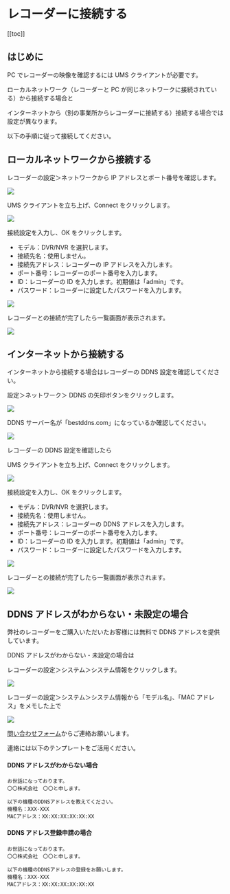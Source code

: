 # レコーダーに接続する

[[toc]]

## はじめに

PC でレコーダーの映像を確認するには UMS クライアントが必要です。

ローカルネットワーク（レコーダーと PC が同じネットワークに接続されている）から接続する場合と

インターネットから（別の事業所からレコーダーに接続する）接続する場合では設定が異なります。

以下の手順に従って接続してください。

## ローカルネットワークから接続する

レコーダーの設定＞ネットワークから IP アドレスとポート番号を確認します。

![](./images/backup-ums/003.jpg)

UMS クライアントを立ち上げ、Connect をクリックします。

![](./images/backup-ums/001.jpg)

接続設定を入力し、OK をクリックします。

- モデル：DVR/NVR を選択します。
- 接続先名：使用しません。
- 接続先アドレス：レコーダーの IP アドレスを入力します。
- ポート番号：レコーダーのポート番号を入力します。
- ID：レコーダーの ID を入力します。初期値は「admin」です。
- パスワード：レコーダーに設定したパスワードを入力します。

![](./images/backup-ums/002.jpg)

レコーダーとの接続が完了したら一覧画面が表示されます。

![](./images/backup-ums/016.jpg)

## インターネットから接続する

インターネットから接続する場合はレコーダーの DDNS 設定を確認してください。

設定＞ネットワーク＞ DDNS の矢印ボタンをクリックします。

![](./images/backup-ums/014.jpg)

DDNS サーバー名が「bestddns.com」になっているか確認してください。

![](./images/backup-ums/015.jpg)

レコーダーの DDNS 設定を確認したら

UMS クライアントを立ち上げ、Connect をクリックします。

![](./images/backup-ums/001.jpg)

接続設定を入力し、OK をクリックします。

- モデル：DVR/NVR を選択します。
- 接続先名：使用しません。
- 接続先アドレス：レコーダーの DDNS アドレスを入力します。
- ポート番号：レコーダーのポート番号を入力します。
- ID：レコーダーの ID を入力します。初期値は「admin」です。
- パスワード：レコーダーに設定したパスワードを入力します。

![](./images/backup-ums/002a.jpg)

レコーダーとの接続が完了したら一覧画面が表示されます。

![](./images/backup-ums/016.jpg)

## DDNS アドレスがわからない・未設定の場合

弊社のレコーダーをご購入いただいたお客様には無料で DDNS アドレスを提供しています。

DDNS アドレスがわからない・未設定の場合は

レコーダーの設定＞システム＞システム情報をクリックします。

![](./images/backup-ums/017.jpg)

レコーダーの設定＞システム＞システム情報から「モデル名」、「MAC アドレス」をメモした上で

![](./images/backup-ums/019.jpg)

[問い合わせフォーム](https://isecj.jp/contact/?subject=DDNS%E3%81%AB%E9%96%A2%E3%81%99%E3%82%8B%E5%95%8F%E3%81%84%E5%90%88%E3%82%8F%E3%81%9B)からご連絡お願いします。

連絡には以下のテンプレートをご活用ください。

#### DDNS アドレスがわからない場合

```
お世話になっております。
〇〇株式会社　〇〇と申します。

以下の機種のDDNSアドレスを教えてください。
機種名：XXX-XXX
MACアドレス：XX:XX:XX:XX:XX:XX
```

#### DDNS アドレス登録申請の場合

```
お世話になっております。
〇〇株式会社　〇〇と申します。

以下の機種のDDNSアドレスの登録をお願いします。
機種名：XXX-XXX
MACアドレス：XX:XX:XX:XX:XX:XX
```

